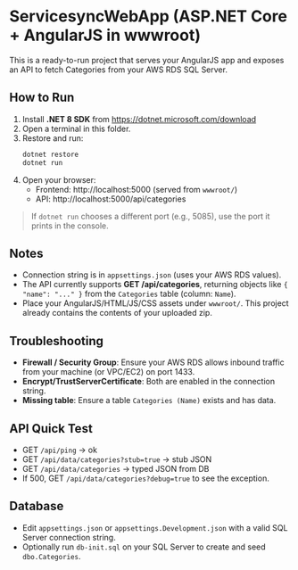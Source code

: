 # ServicesyncWebApp (ASP.NET Core + AngularJS in wwwroot)

This is a ready-to-run project that serves your AngularJS app and exposes an API to fetch Categories from your AWS RDS SQL Server.

## How to Run

1. Install **.NET 8 SDK** from https://dotnet.microsoft.com/download
2. Open a terminal in this folder.
3. Restore and run:
   ```bash
   dotnet restore
   dotnet run
   ```
4. Open your browser:
   - Frontend: http://localhost:5000 (served from `wwwroot/`)
   - API:      http://localhost:5000/api/categories

> If `dotnet run` chooses a different port (e.g., 5085), use the port it prints in the console.

## Notes
- Connection string is in `appsettings.json` (uses your AWS RDS values).
- The API currently supports **GET /api/categories**, returning objects like `{ "name": "..." }` from the `Categories` table (column: `Name`).
- Place your AngularJS/HTML/JS/CSS assets under `wwwroot/`. This project already contains the contents of your uploaded zip.

## Troubleshooting
- **Firewall / Security Group**: Ensure your AWS RDS allows inbound traffic from your machine (or VPC/EC2) on port 1433.
- **Encrypt/TrustServerCertificate**: Both are enabled in the connection string.
- **Missing table**: Ensure a table `Categories (Name)` exists and has data.


## API Quick Test
- GET `/api/ping` -> ok
- GET `/api/data/categories?stub=true` -> stub JSON
- GET `/api/data/categories` -> typed JSON from DB
- If 500, GET `/api/data/categories?debug=true` to see the exception.

## Database
- Edit `appsettings.json` or `appsettings.Development.json` with a valid SQL Server connection string.
- Optionally run `db-init.sql` on your SQL Server to create and seed `dbo.Categories`.
